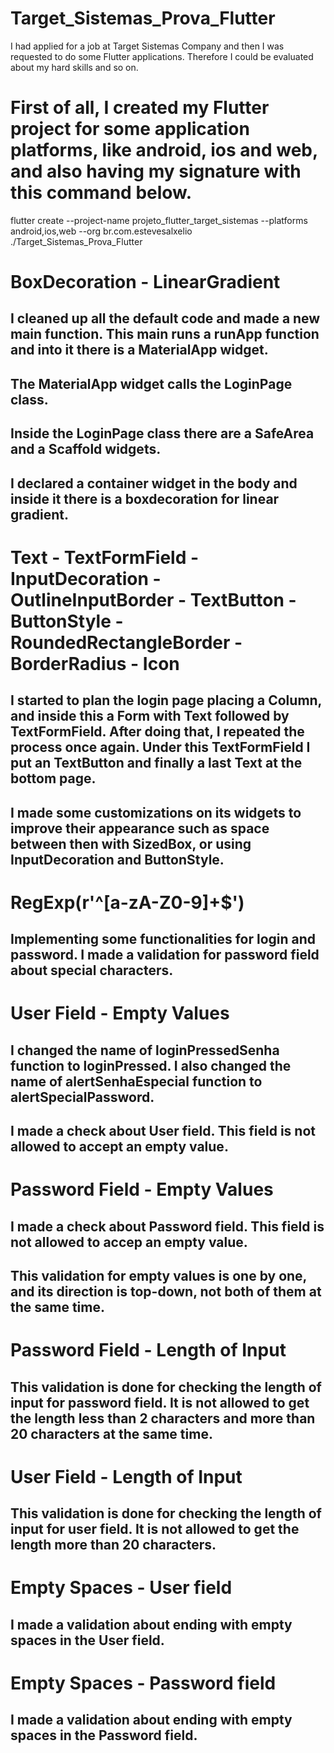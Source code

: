 # Target_Sistemas_Prova_Flutter
I had applied for a job at Target Sistemas Company and then I was requested to do some Flutter applications. Therefore I could be evaluated about my hard skills and so on.

# First of all, I created my Flutter project for some application platforms, like android, ios and web, and also having my signature with this command below.
flutter create --project-name projeto_flutter_target_sistemas --platforms android,ios,web --org br.com.estevesalxelio ./Target_Sistemas_Prova_Flutter

# BoxDecoration - LinearGradient

## I cleaned up all the default code and made a new main function. This main runs a runApp function and into it there is a MaterialApp widget.
## The MaterialApp widget calls the LoginPage class.
## Inside the LoginPage class there are a SafeArea and a Scaffold widgets.
## I declared a container widget in the body and inside it there is a boxdecoration for linear gradient. 

# Text - TextFormField - InputDecoration - OutlineInputBorder - TextButton - ButtonStyle - RoundedRectangleBorder - BorderRadius - Icon 

## I started to plan the login page placing a Column, and inside this a Form with Text followed by TextFormField. After doing that, I repeated the process once again. Under this TextFormField I put an TextButton and finally a last Text at the bottom page.
## I made some customizations on its widgets to improve their appearance such as space between then with SizedBox, or using InputDecoration and ButtonStyle.

# RegExp(r'^[a-zA-Z0-9]+$') 

## Implementing some functionalities for login and password. I made a validation for password field about special characters.

# User Field - Empty Values

## I changed the name of loginPressedSenha function to loginPressed. I also changed the name of alertSenhaEspecial function to alertSpecialPassword.
## I made a check about User field. This field is not allowed to accept an empty value.

# Password Field - Empty Values

## I made a check about Password field. This field is not allowed to accep an empty value. 
## This validation for empty values is one by one, and its direction is top-down, not both of them at the same time.

# Password Field - Length of Input

## This validation is done for checking the length of input for password field. It is not allowed to get the length less than 2 characters and more than 20 characters at the same time.

# User Field - Length of Input

## This validation is done for checking the length of input for user field. It is not allowed to get the length more than 20 characters.

# Empty Spaces - User field

## I made a validation about ending with empty spaces in the User field.

# Empty Spaces - Password field

## I made a validation about ending with empty spaces in the Password field.
